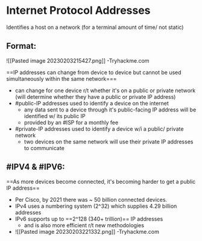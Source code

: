 
# Internet Protocol Addresses
Identifies a host on a network (for a terminal amount of time/ not static)

## Format:
![[Pasted image 20230203215427.png]]
-Tryhackme.com

==IP addresses can change from device to device but cannot be used simultaneously within the same network===
- can change for one device r/t whether it's on a public or private network (will determine whether they have  a public or private IP address)
- #public-IP addresses used to identify a device on the internet
	- any data sent to a device through it's public-facing IP address will be identified w/ its public IP
	- provided by an #ISP for a monthly fee
- #private-IP addresses used to identify a device w/i a public/ private network
	- two devices on the same network will use their private IP addresses to communicate

## #IPV4 & #IPV6:
==As more devices become connected, it's becoming harder to get a public IP address==
- Per Cisco, by 2021 there was ~ 50 billion connected devices.
- IPv4 uses a numbering system (2^32) which supplies 4.29 billion addresses
- IPv6 supports up to ==2^128 (340+ trillion)== IP addresses
	- and is also more efficient r/t new methodologies
- ![[Pasted image 20230203221332.png]]
-Tryhackme.com
